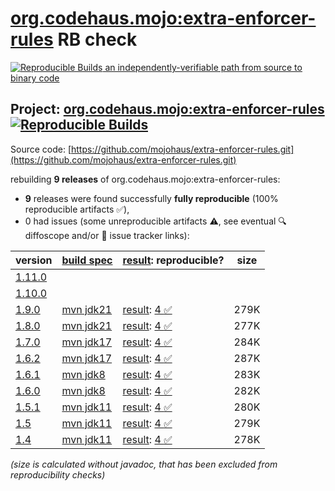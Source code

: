 [org.codehaus.mojo:extra-enforcer-rules](https://central.sonatype.com/artifact/org.codehaus.mojo/extra-enforcer-rules/versions) RB check
=======

[![Reproducible Builds](https://reproducible-builds.org/images/logos/rb.svg) an independently-verifiable path from source to binary code](https://reproducible-builds.org/)

## Project: [org.codehaus.mojo:extra-enforcer-rules](https://central.sonatype.com/artifact/org.codehaus.mojo/extra-enforcer-rules/versions) [![Reproducible Builds](https://img.shields.io/endpoint?url=https://raw.githubusercontent.com/jvm-repo-rebuild/reproducible-central/master/content/org/codehaus/mojo/extra-enforcer-rules/badge.json)](https://github.com/jvm-repo-rebuild/reproducible-central/blob/master/content/org/codehaus/mojo/extra-enforcer-rules/README.md)

Source code: [https://github.com/mojohaus/extra-enforcer-rules.git](https://github.com/mojohaus/extra-enforcer-rules.git)

rebuilding **9 releases** of org.codehaus.mojo:extra-enforcer-rules:
- **9** releases were found successfully **fully reproducible** (100% reproducible artifacts :white_check_mark:),
- 0 had issues (some unreproducible artifacts :warning:, see eventual :mag: diffoscope and/or :memo: issue tracker links):

| version | [build spec](/BUILDSPEC.md) | [result](https://reproducible-builds.org/docs/jvm/): reproducible? | size |
| -- | --------- | ------ | -- |
| [1.11.0](https://central.sonatype.com/artifact/org.codehaus.mojo/extra-enforcer-rules/1.11.0/pom) | | | |
| [1.10.0](https://central.sonatype.com/artifact/org.codehaus.mojo/extra-enforcer-rules/1.10.0/pom) | | | |
| [1.9.0](https://central.sonatype.com/artifact/org.codehaus.mojo/extra-enforcer-rules/1.9.0/pom) | [mvn jdk21](extra-enforcer-rules-1.9.0.buildspec) | [result](extra-enforcer-rules-1.9.0.buildinfo): [4 :white_check_mark: ](extra-enforcer-rules-1.9.0.buildcompare) | 279K |
| [1.8.0](https://central.sonatype.com/artifact/org.codehaus.mojo/extra-enforcer-rules/1.8.0/pom) | [mvn jdk21](extra-enforcer-rules-1.8.0.buildspec) | [result](extra-enforcer-rules-1.8.0.buildinfo): [4 :white_check_mark: ](extra-enforcer-rules-1.8.0.buildcompare) | 277K |
| [1.7.0](https://central.sonatype.com/artifact/org.codehaus.mojo/extra-enforcer-rules/1.7.0/pom) | [mvn jdk17](extra-enforcer-rules-1.7.0.buildspec) | [result](extra-enforcer-rules-1.7.0.buildinfo): [4 :white_check_mark: ](extra-enforcer-rules-1.7.0.buildcompare) | 284K |
| [1.6.2](https://central.sonatype.com/artifact/org.codehaus.mojo/extra-enforcer-rules/1.6.2/pom) | [mvn jdk17](extra-enforcer-rules-1.6.2.buildspec) | [result](extra-enforcer-rules-1.6.2.buildinfo): [4 :white_check_mark: ](extra-enforcer-rules-1.6.2.buildcompare) | 287K |
| [1.6.1](https://central.sonatype.com/artifact/org.codehaus.mojo/extra-enforcer-rules/1.6.1/pom) | [mvn jdk8](extra-enforcer-rules-1.6.1.buildspec) | [result](extra-enforcer-rules-1.6.1.buildinfo): [4 :white_check_mark: ](extra-enforcer-rules-1.6.1.buildcompare) | 283K |
| [1.6.0](https://central.sonatype.com/artifact/org.codehaus.mojo/extra-enforcer-rules/1.6.0/pom) | [mvn jdk8](extra-enforcer-rules-1.6.0.buildspec) | [result](extra-enforcer-rules-1.6.0.buildinfo): [4 :white_check_mark: ](extra-enforcer-rules-1.6.0.buildcompare) | 282K |
| [1.5.1](https://central.sonatype.com/artifact/org.codehaus.mojo/extra-enforcer-rules/1.5.1/pom) | [mvn jdk11](extra-enforcer-rules-1.5.1.buildspec) | [result](extra-enforcer-rules-1.5.1.buildinfo): [4 :white_check_mark: ](extra-enforcer-rules-1.5.1.buildcompare) | 280K |
| [1.5](https://central.sonatype.com/artifact/org.codehaus.mojo/extra-enforcer-rules/1.5/pom) | [mvn jdk11](extra-enforcer-rules-1.5.buildspec) | [result](extra-enforcer-rules-1.5.buildinfo): [4 :white_check_mark: ](extra-enforcer-rules-1.5.buildcompare) | 279K |
| [1.4](https://central.sonatype.com/artifact/org.codehaus.mojo/extra-enforcer-rules/1.4/pom) | [mvn jdk11](extra-enforcer-rules-1.4.buildspec) | [result](extra-enforcer-rules-1.4.buildinfo): [4 :white_check_mark: ](extra-enforcer-rules-1.4.buildcompare) | 278K |

<i>(size is calculated without javadoc, that has been excluded from reproducibility checks)</i>
